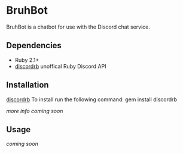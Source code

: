 BruhBot
=======
BruhBot is a chatbot for use with the Discord chat service.

Dependencies
------------
* Ruby 2.1+
* [discordrb](https://github.com/meew0/discordrb) unoffical Ruby Discord API

Installation
------------
[discordrb](https://github.com/meew0/discordrb)
To install run the following command:
	gem install discordrb 
	
*more info coming soon*	

Usage
-----
*coming soon*
